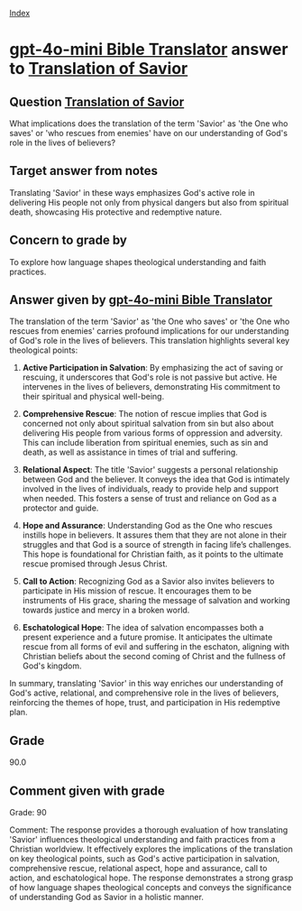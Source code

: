 
[Index](../../index.md)
# [gpt-4o-mini Bible Translator](../../answering_models/gpt-4o-mini_Bible_Translator.md) answer to [Translation of Savior](../../questions/Translation_of_Savior.md)

## Question [Translation of Savior](../../questions/Translation_of_Savior.md)
What implications does the translation of the term 'Savior' as 'the One who saves' or 'who rescues from enemies' have on our understanding of God's role in the lives of believers?

## Target answer from notes
Translating 'Savior' in these ways emphasizes God's active role in delivering His people not only from physical dangers but also from spiritual death, showcasing His protective and redemptive nature.

## Concern to grade by
To explore how language shapes theological understanding and faith practices.

## Answer given by [gpt-4o-mini Bible Translator](../../answering_models/gpt-4o-mini_Bible_Translator.md)
The translation of the term 'Savior' as 'the One who saves' or 'the One who rescues from enemies' carries profound implications for our understanding of God's role in the lives of believers. This translation highlights several key theological points:

1. **Active Participation in Salvation**: By emphasizing the act of saving or rescuing, it underscores that God's role is not passive but active. He intervenes in the lives of believers, demonstrating His commitment to their spiritual and physical well-being.

2. **Comprehensive Rescue**: The notion of rescue implies that God is concerned not only about spiritual salvation from sin but also about delivering His people from various forms of oppression and adversity. This can include liberation from spiritual enemies, such as sin and death, as well as assistance in times of trial and suffering.

3. **Relational Aspect**: The title 'Savior' suggests a personal relationship between God and the believer. It conveys the idea that God is intimately involved in the lives of individuals, ready to provide help and support when needed. This fosters a sense of trust and reliance on God as a protector and guide.

4. **Hope and Assurance**: Understanding God as the One who rescues instills hope in believers. It assures them that they are not alone in their struggles and that God is a source of strength in facing life’s challenges. This hope is foundational for Christian faith, as it points to the ultimate rescue promised through Jesus Christ.

5. **Call to Action**: Recognizing God as a Savior also invites believers to participate in His mission of rescue. It encourages them to be instruments of His grace, sharing the message of salvation and working towards justice and mercy in a broken world.

6. **Eschatological Hope**: The idea of salvation encompasses both a present experience and a future promise. It anticipates the ultimate rescue from all forms of evil and suffering in the eschaton, aligning with Christian beliefs about the second coming of Christ and the fullness of God's kingdom.

In summary, translating 'Savior' in this way enriches our understanding of God's active, relational, and comprehensive role in the lives of believers, reinforcing the themes of hope, trust, and participation in His redemptive plan.

## Grade
90.0

## Comment given with grade
Grade: 90

Comment: The response provides a thorough evaluation of how translating 'Savior' influences theological understanding and faith practices from a Christian worldview. It effectively explores the implications of the translation on key theological points, such as God's active participation in salvation, comprehensive rescue, relational aspect, hope and assurance, call to action, and eschatological hope. The response demonstrates a strong grasp of how language shapes theological concepts and conveys the significance of understanding God as Savior in a holistic manner.

